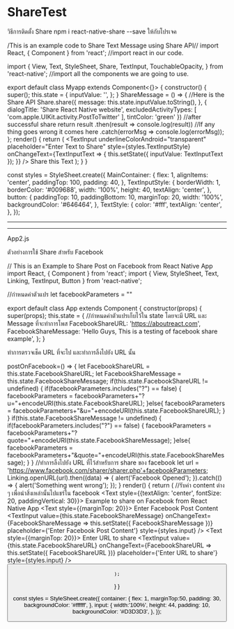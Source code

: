 # ShareTest
วิธีการติดตั้ง Share 
npm i react-native-share --save ให้กับโปรเจค

/This is an example code to Share Text Message using Share API// 
import React, { Component } from 'react';
//import react in our code.

import { View, Text, StyleSheet, Share, TextInput, TouchableOpacity, } from 'react-native';
//import all the components we are going to use. 

export default class Myapp extends Component<{}> {
  constructor() {
    super();
    this.state = {
      inputValue: '',
    };
  }
  ShareMessage = () => {
    //Here is the Share API 
    Share.share({
      message: this.state.inputValue.toString(),
    }, {
      dialogTitle: 'Share React Native website',
      excludedActivityTypes: [
        'com.apple.UIKit.activity.PostToTwitter'
      ],
      tintColor: 'green'
    })
    //after successful share return result
    .then(result => console.log(result))
    //If any thing goes wrong it comes here
    .catch(errorMsg => console.log(errorMsg));
  };
  render() {
    return (
      <View style={styles.MainContainer}>
        <TextInput
          underlineColorAndroid="transparent"
          placeholder="Enter Text to Share"
          style={styles.TextInputStyle}
          onChangeText={TextInputText => {
            this.setState({ inputValue: TextInputText });
          }}
        />
        <TouchableOpacity
          onPress={this.ShareMessage}
          activeOpacity={0.5}
          style={styles.button}>
          <Text style={styles.TextStyle}>Share this Text</Text>
        </TouchableOpacity>
      </View>
    );
  }
}

const styles = StyleSheet.create({
  MainContainer: {
    flex: 1,
    alignItems: 'center',
    paddingTop: 100,
    padding: 40,
  },
  TextInputStyle: {
    borderWidth: 1,
    borderColor: '#009688',
    width: '100%',
    height: 40,
    textAlign: 'center',
  },
  button: {
    paddingTop: 10,
    paddingBottom: 10,
    marginTop: 20,
    width: '100%',
    backgroundColor: '#646464',
  },
  TextStyle: {
    color: '#fff',
    textAlign: 'center',
  },
});


--------------------------------------------------------------------------------------------------------------------------
--------------------------------------------------------------------------------------------------------------------------


App2.js

ตัวอย่างการใช้ Share สำหรับ Facebook



// This is an Example to Share Post on Facebook from React Native App
import React, { Component } from 'react';
import { View, StyleSheet, Text, Linking, TextInput, Button } from 'react-native';

//กำหนดค่าตัวแปร
let facebookParameters = ""

export default class App extends Component {
  constructor(props) {
    super(props);
    this.state = {
      //กำหนดค่าตัวแปรเก็บไว้ใน state โดยจะมี URL และ Message ที่จะทำการโพส
      FacebookShareURL: 'https://aboutreact.com',
      FacebookShareMessage: 'Hello Guys, This is a testing of facebook share example',
    };
  }
  
  ทำการตรวจเช็ค URL ที่จะไป และทำการลิ้งไปยัง URL นั้น
  
  
  postOnFacebook=() => {
    let FacebookShareURL = this.state.FacebookShareURL;
    let FacebookShareMessage = this.state.FacebookShareMessage;
    if(this.state.FacebookShareURL != undefined)
    {
        if(facebookParameters.includes("?") == false)
        {
            facebookParameters = facebookParameters+"?u="+encodeURI(this.state.FacebookShareURL);
        }else{
            facebookParameters = facebookParameters+"&u="+encodeURI(this.state.FacebookShareURL);
        }
    }
    if(this.state.FacebookShareMessage != undefined)
    {
        if(facebookParameters.includes("?") == false)
        {
            facebookParameters = facebookParameters+"?quote="+encodeURI(this.state.FacebookShareMessage);
        }else{
            facebookParameters = facebookParameters+"&quote="+encodeURI(this.state.FacebookShareMessage);
        }
    }
     //ทำการลิ้งไปยัง URL ที่ไว้สำหรับการ share ของ facebook
    let url = 'https://www.facebook.com/sharer/sharer.php'+facebookParameters;
    Linking.openURL(url).then((data) => {
      alert('Facebook Opened');
    }).catch(() => {
      alert('Something went wrong');
    });
  }
  render() {
    return (
    //รับค่า content ต่าง ๆ เพื่อนำสิ่งเหล่านั้นไปแชร์ใน facebook
      <View style={styles.container}>
        <Text style={{textAlign: 'center', fontSize: 20, paddingVertical: 30}}>
          Example to share on Facebook from React Native App
        </Text>
        <Text style={{marginTop: 20}}>
          Enter Facebook Post Content
        </Text>
        <TextInput
          value={this.state.FacebookShareMessage}
          onChangeText={FacebookShareMessage => this.setState({ FacebookShareMessage })}
          placeholder={'Enter Facebook Post Content'}
          style={styles.input}
        />
        <Text style={{marginTop: 20}}>
          Enter URL to share
        </Text>
        <TextInput
          value={this.state.FacebookShareURL}
          onChangeText={FacebookShareURL => this.setState({ FacebookShareURL })}
          placeholder={'Enter URL to share'}
          style={styles.input}
        />
        <View style={{marginTop:20}}>
          <Button
            onPress={this.postOnFacebook}
            title= 'Share on Facebook'
            />
        </View>
      </View>

    );
  }
}

const styles = StyleSheet.create({
  container: {
    flex: 1,
    marginTop:50,
    padding: 30,
    backgroundColor: '#ffffff',
  },
 input: {
   width:'100%',
   height: 44,
   padding: 10,
   backgroundColor: '#D3D3D3',
 },
});
